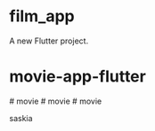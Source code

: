 # film_app

A new Flutter project.
# movie-app-flutter
#   m o v i e 
 
 #   m o v i e 
 
 #   m o v i e 
 
 




saskia